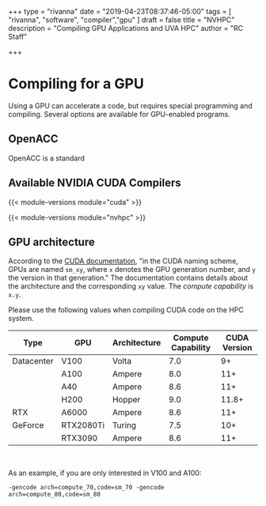 +++
type = "rivanna"
date = "2019-04-23T08:37:46-05:00"
tags = [
  "rivanna", "software", "compiler","gpu"
]
draft = false
title = "NVHPC"
description = "Compiling GPU Applications and UVA HPC"
author = "RC Staff"

+++

# Compiling for a GPU

Using a GPU can accelerate a code, but requires special programming and compiling.  Several options are available for GPU-enabled programs.

## OpenACC

OpenACC is a standard

## Available NVIDIA CUDA Compilers

{{< module-versions module="cuda" >}}

{{< module-versions module="nvhpc" >}}

## GPU architecture
According to the [CUDA documentation](https://docs.nvidia.com/cuda/cuda-compiler-driver-nvcc/index.html#gpu-feature-list), "in the CUDA naming scheme, GPUs are named `sm_xy`, where `x` denotes the GPU generation number, and `y` the version in that generation." The documentation contains details about the architecture and the corresponding `xy` value. The *compute capability* is `x.y`.

Please use the following values when compiling CUDA code on the HPC system.

| Type       | GPU       | Architecture | Compute Capability | CUDA Version |
|------------|-----------|--------------|--------------------|--------------|
| Datacenter | V100      | Volta        | 7.0                | 9+           |
|            | A100      | Ampere       | 8.0                | 11+          |
|            | A40       | Ampere       | 8.6                | 11+          |
|            | H200      | Hopper       | 9.0                | 11.8+        |
| RTX        | A6000     | Ampere       | 8.6                | 11+          |
| GeForce    | RTX2080Ti | Turing       | 7.5                | 10+          |
|            | RTX3090   | Ampere       | 8.6                | 11+          |

<br>

As an example, if you are only interested in V100 and A100:
```
-gencode arch=compute_70,code=sm_70 -gencode arch=compute_80,code=sm_80
```
